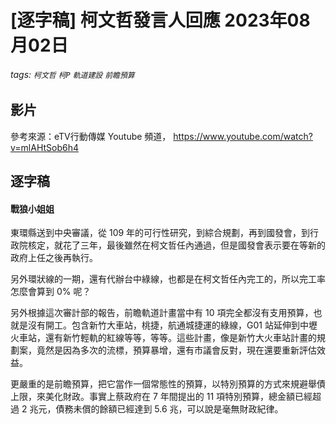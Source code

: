 # [逐字稿] 柯文哲發言人回應 2023年08月02日

###### tags: `柯文哲` `柯P` `軌道建設` `前瞻預算`

## 影片


參考來源：eTV行動傳媒 Youtube 頻道， https://www.youtube.com/watch?v=mlAHtSob6h4


## 逐字稿

#### 戰狼小姐姐

東環縣送到中央審議，從 109 年的可行性研究，到綜合規劃，再到國發會，到行政院核定，就花了三年，最後雖然在柯文哲任內通過，但是國發會表示要在等新的政府上任之後再執行。

另外環狀線的一期，還有代辦台中綠線，也都是在柯文哲任內完工的，所以完工率怎麼會算到 0% 呢？

另外根據這次審計部的報告，前瞻軌道計畫當中有 10 項完全都沒有支用預算，也就是沒有開工。包含新竹大車站，桃捷，航通城捷運的綠線，G01 站延伸到中壢火車站，還有新竹輕軌的紅線等等，等等。這些計畫，像是新竹大火車站計畫的規劃案，竟然是因為多次的流標，預算暴增，還有市議會反對，現在還要重新評估效益。

更嚴重的是前瞻預算，把它當作一個常態性的預算，以特別預算的方式來規避舉債上限，來美化財政。事實上蔡政府在 7 年間提出的 11 項特別預算，總金額已經超過 2 兆元，債務未償的餘額已經達到 5.6 兆，可以說是毫無財政紀律。